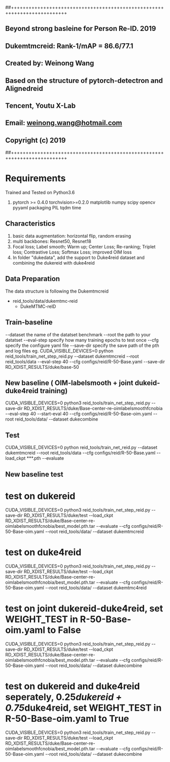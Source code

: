 ﻿##+++++++++++++++++++++++++++++++++++++++++++++++++++++++++++++++++++++++++
## Beyond strong basleine for Person Re-ID. 2019
## Dukemtmcreid: Rank-1/mAP = 86.6/77.1
## Created by: Weinong  Wang
## Based on the structure of pytorch-detectron and Alignedreid
## Tencent, Youtu X-Lab
## Email: weinong.wang@hotmail.com
## Copyright (c) 2019
##+++++++++++++++++++++++++++++++++++++++++++++++++++++++++++++++++++++++++

# Requirements

Trained and Tested on Python3.6
 1. pytorch >= 0.4.0
	torchvision>=0.2.0
	matplotlib
	numpy
	scipy
	opencv
	pyyaml
	packaging
	PIL
	tqdm
	time
## Characteristics
 1. basic data augmentation: horizontal flip, random erasing
 2.  multi backbones: Resnet50, Resnet18
 3. Focal loss; Label smooth; Warm up; Center Loss; Re-ranking; Triplet loss; Contrastive Loss; Softmax Loss; improved OIM loss
 4. In folder "dukedata", add the support to Duke4reid dataset and combining the dukereid with duke4reid

			
## Data Preparation
The data structure is following the Dukemtmcreid
 -  reid_tools/data/dukemtmc-reid
     - DukeMTMC-reID
## Train-baseline

--dataset the name of the datatset benchmark
--root the path to your datatset
--eval-step specify how many training epochs to test once
--cfg specify the configure yaml file
--save-dir specify the save path of the pth and log files
eg. 
 CUDA_VISIBLE_DEVICES=0 python reid_tools/train_net_step_reid.py --dataset dukemtmcreid --root reid_tools/data --eval-step  40 --cfg configs/reid/R-50-Base.yaml  --save-dir RD_XDIST_RESULTS/duke/base-50

## New baseline ( OIM-labelsmooth + joint dukeid-duke4reid training)
CUDA_VISIBLE_DEVICES=0 python3 reid_tools/train_net_step_reid.py --save-dir RD_XDIST_RESULTS/duke/Base-center-re-oimlabelsmoothfcnobia  --eval-step 40 --start-eval 40 --cfg configs/reid/R-50-Base-oim.yaml --root reid_tools/data/  --dataset  dukecombine

## Test
 CUDA_VISIBLE_DEVICES=0 python reid_tools/train_net_reid.py --dataset dukemtmcreid --root reid_tools/data --cfg configs/reid/R-50-Base.yaml --load_ckpt ***.pth --evaluate
## New baseline test
# test on dukereid
CUDA_VISIBLE_DEVICES=0 python3 reid_tools/train_net_step_reid.py --save-dir RD_XDIST_RESULTS/duke/test --load_ckpt RD_XDIST_RESULTS/duke/Base-center-re-oimlabelsmoothfcnobia/best_model.pth.tar  --evaluate --cfg configs/reid/R-50-Base-oim.yaml --root reid_tools/data/  --dataset  dukemtmcreid

# test on duke4reid
CUDA_VISIBLE_DEVICES=0 python3 reid_tools/train_net_step_reid.py --save-dir RD_XDIST_RESULTS/duke/test --load_ckpt RD_XDIST_RESULTS/duke/Base-center-re-oimlabelsmoothfcnobia/best_model.pth.tar  --evaluate --cfg configs/reid/R-50-Base-oim.yaml --root reid_tools/data/  --dataset  dukemtmc4reid

# test on joint dukereid-duke4reid, set  WEIGHT_TEST in R-50-Base-oim.yaml to False
 CUDA_VISIBLE_DEVICES=0 python3 reid_tools/train_net_step_reid.py --save-dir RD_XDIST_RESULTS/duke/test --load_ckpt RD_XDIST_RESULTS/duke/Base-center-re-oimlabelsmoothfcnobia/best_model.pth.tar  --evaluate --cfg configs/reid/R-50-Base-oim.yaml --root reid_tools/data/  --dataset  dukecombine

# test on dukereid and duke4reid seperately, 0.25*dukereid + 0.75*duke4reid, set  WEIGHT_TEST in R-50-Base-oim.yaml to True
 CUDA_VISIBLE_DEVICES=0 python3 reid_tools/train_net_step_reid.py --save-dir RD_XDIST_RESULTS/duke/test --load_ckpt RD_XDIST_RESULTS/duke/Base-center-re-oimlabelsmoothfcnobia/best_model.pth.tar  --evaluate --cfg configs/reid/R-50-Base-oim.yaml --root reid_tools/data/  --dataset  dukecombine

